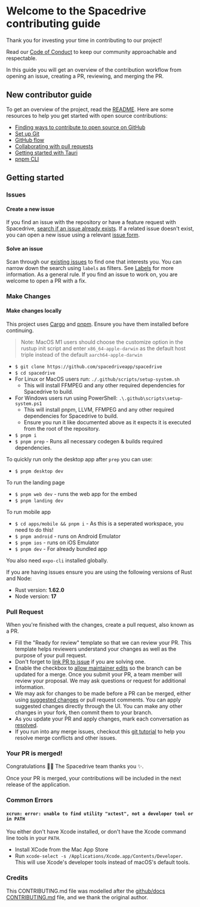 # Welcome to the Spacedrive contributing guide

Thank you for investing your time in contributing to our project!

Read our [Code of Conduct](./CODE_OF_CONDUCT.md) to keep our community approachable and respectable.

In this guide you will get an overview of the contribution workflow from opening an issue, creating a PR, reviewing, and merging the PR.

## New contributor guide

To get an overview of the project, read the [README](README.md). Here are some resources to help you get started with open source contributions:

- [Finding ways to contribute to open source on GitHub](https://docs.github.com/en/get-started/exploring-projects-on-github/finding-ways-to-contribute-to-open-source-on-github)
- [Set up Git](https://docs.github.com/en/get-started/quickstart/set-up-git)
- [GitHub flow](https://docs.github.com/en/get-started/quickstart/github-flow)
- [Collaborating with pull requests](https://docs.github.com/en/github/collaborating-with-pull-requests)
- [Getting started with Tauri](https://tauri.app/v1/guides/getting-started/prerequisites)
- [pnpm CLI](https://pnpm.io/pnpm-cli)

## Getting started

### Issues

#### Create a new issue

If you find an issue with the repository or have a feature request with Spacedrive, [search if an issue already exists](https://docs.github.com/en/github/searching-for-information-on-github/searching-on-github/searching-issues-and-pull-requests#search-by-the-title-body-or-comments). If a related issue doesn't exist, you can open a new issue using a relevant [issue form](https://github.com/spacedriveapp/spacedrive/issues/new/choose).

#### Solve an issue

Scan through our [existing issues](https://github.com/spacedriveapp/spacedrive/issues) to find one that interests you. You can narrow down the search using `labels` as filters. See [Labels](https://github.com/spacedriveapp/spacedrive/labels) for more information. As a general rule. If you find an issue to work on, you are welcome to open a PR with a fix.

### Make Changes

#### Make changes locally

This project uses [Cargo](https://doc.rust-lang.org/cargo/getting-started/installation.html) and [pnpm](https://pnpm.io/installation). Ensure you have them installed before continuing.

> Note: MacOS M1 users should choose the customize option in the rustup init script and enter `x86_64-apple-darwin` as the default host triple instead of the default `aarch64-apple-darwin`

- `$ git clone https://github.com/spacedriveapp/spacedrive`
- `$ cd spacedrive`
- For Linux or MacOS users run: `./.github/scripts/setup-system.sh`
  - This will install FFMPEG and any other required dependencies for Spacedrive to build.
- For Windows users run using PowerShell: `.\.github\scripts\setup-system.ps1`
  - This will install pnpm, LLVM, FFMPEG and any other required dependencies for Spacedrive to build.
  - Ensure you run it like documented above as it expects it is executed from the root of the repository.
- `$ pnpm i`
- `$ pnpm prep` - Runs all necessary codegen & builds required dependencies.

To quickly run only the desktop app after `prep` you can use:

- `$ pnpm desktop dev`

To run the landing page

- `$ pnpm web dev` - runs the web app for the embed
- `$ pnpm landing dev`

To run mobile app

- `$ cd apps/mobile && pnpm i` - As this is a seperated workspace, you need to do this!
- `$ pnpm android` - runs on Android Emulator
- `$ pnpm ios` - runs on iOS Emulator
- `$ pnpm dev` - For already bundled app

You also need `expo-cli` installed globally.

If you are having issues ensure you are using the following versions of Rust and Node:

- Rust version: **1.62.0**
- Node version: **17**

### Pull Request

When you're finished with the changes, create a pull request, also known as a PR.

- Fill the "Ready for review" template so that we can review your PR. This template helps reviewers understand your changes as well as the purpose of your pull request.
- Don't forget to [link PR to issue](https://docs.github.com/en/issues/tracking-your-work-with-issues/linking-a-pull-request-to-an-issue) if you are solving one.
- Enable the checkbox to [allow maintainer edits](https://docs.github.com/en/github/collaborating-with-issues-and-pull-requests/allowing-changes-to-a-pull-request-branch-created-from-a-fork) so the branch can be updated for a merge.
  Once you submit your PR, a team member will review your proposal. We may ask questions or request for additional information.
- We may ask for changes to be made before a PR can be merged, either using [suggested changes](https://docs.github.com/en/github/collaborating-with-issues-and-pull-requests/incorporating-feedback-in-your-pull-request) or pull request comments. You can apply suggested changes directly through the UI. You can make any other changes in your fork, then commit them to your branch.
- As you update your PR and apply changes, mark each conversation as [resolved](https://docs.github.com/en/github/collaborating-with-issues-and-pull-requests/commenting-on-a-pull-request#resolving-conversations).
- If you run into any merge issues, checkout this [git tutorial](https://lab.github.com/githubtraining/managing-merge-conflicts) to help you resolve merge conflicts and other issues.

### Your PR is merged!

Congratulations :tada::tada: The Spacedrive team thanks you :sparkles:.

Once your PR is merged, your contributions will be included in the next release of the application.

### Common Errors

#### `xcrun: error: unable to find utility "xctest", not a developer tool or in PATH`

You either don't have Xcode installed, or don't have the Xcode command line tools in your `PATH`.

- Install XCode from the Mac App Store
- Run `xcode-select -s /Applications/Xcode.app/Contents/Developer`.
  This will use Xcode's developer tools instead of macOS's default tools.

### Credits

This CONTRIBUTING.md file was modelled after the [github/docs CONTRIBUTING.md](https://github.com/github/docs/blob/main/CONTRIBUTING.md) file, and we thank the original author.
